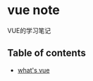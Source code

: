 # vue note
  VUE的学习笔记

Table of contents    
--------------------------------------------------
- [what's vue](./what_is_vue.md)